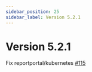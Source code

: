 ```yaml
---
sidebar_position: 25
sidebar_label: Version 5.2.1
---
```


# Version 5.2.1

Fix reportportal/kubernetes [#115](https://github.com/reportportal/reportportal/issues/115)
